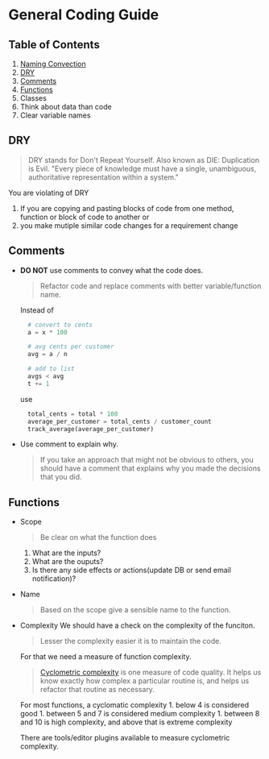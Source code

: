 # General Coding Guide


## Table of Contents
1. [Naming Convection](#namingconvection)
1. [DRY](#dry)
1. [Comments](#comments)
1. [Functions](#Functions)
1. Classes
1. Think about data than code
1. Clear variable names

## DRY
> DRY stands for Don't Repeat Yourself. Also known as DIE: Duplication is Evil.
"Every piece of knowledge must have a single, unambiguous, authoritative representation within a system."


You are violating of DRY
  1. If you are copying and pasting blocks of code from one method, function or block of code to another or
  1. you make mutiple similar code changes for a requirement change

## Comments

- **DO NOT** use comments to convey what the code does.

  > Refactor code and replace comments with better variable/function name. 

  Instead of
  ```python
    # convert to cents
    a = x * 100
  
    # avg cents per customer 
    avg = a / n
  
    # add to list
    avgs < avg
    t += 1
  ```
  use
  
  ```python
    total_cents = total * 100
    average_per_customer = total_cents / customer_count
    track_average(average_per_customer)
  ```
- Use comment to explain why. 
  
    > If you take an approach that might not be obvious to others, you should have a comment that explains why you made the decisions that you did.

<example>

## Functions

- Scope
  > Be clear on what the function does
  1. What are the inputs?
  2. What are the ouputs?
  3. Is there any side effects or actions(update DB or send email notification)? 

- Name 
  > Based on the scope give a sensible name to the function.
<example>

- Complexity
  We should have a check on the complexity of the funciton. 

  > Lesser the complexity easier it is to maintain the code.

  For that we need a measure of function complexity.

  > [Cyclometric complexity](https://en.wikipedia.org/wiki/Cyclomatic_complexity#Implications_for_software_testing) is one measure of code quality. It helps us know exactly how complex a particular routine is, and helps us refactor that routine as necessary. 
  
    For most functions, a cyclomatic complexity 
      1. below 4 is considered good
      1. between 5 and 7 is considered medium complexity
      1. between 8 and 10 is high complexity, and above that is extreme complexity
    
    There are tools/editor plugins available to measure cyclometric complexity.
